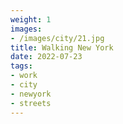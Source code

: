 ```yaml
---
weight: 1
images:
- /images/city/21.jpg
title: Walking New York
date: 2022-07-23
tags:
- work
- city
- newyork
- streets
---
```

